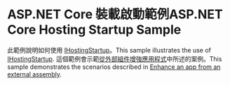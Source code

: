 # <a name="aspnet-core-hosting-startup-sample"></a><span data-ttu-id="c833a-101">ASP.NET Core 裝載啟動範例</span><span class="sxs-lookup"><span data-stu-id="c833a-101">ASP.NET Core Hosting Startup Sample</span></span>

<span data-ttu-id="c833a-102">此範例說明如何使用 [IHostingStartup](https://docs.microsoft.com/dotnet/api/microsoft.aspnetcore.hosting.ihostingstartup)。</span><span class="sxs-lookup"><span data-stu-id="c833a-102">This sample illustrates the use of [IHostingStartup](https://docs.microsoft.com/dotnet/api/microsoft.aspnetcore.hosting.ihostingstartup).</span></span> <span data-ttu-id="c833a-103">這個範例會示範[從外部組件增強應用程式](https://docs.microsoft.com/aspnet/core/fundamentals/host/platform-specific-configuration)中所述的案例。</span><span class="sxs-lookup"><span data-stu-id="c833a-103">This sample demonstrates the scenarios described in [Enhance an app from an external assembly](https://docs.microsoft.com/aspnet/core/fundamentals/host/platform-specific-configuration).</span></span>
